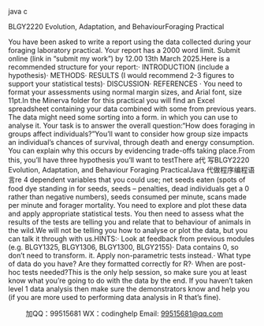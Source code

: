 java c

BLGY2220 Evolution, Adaptation, and BehaviourForaging Practical



You have been asked to write a report using the data collected during your foraging laboratory practical. Your report has a 2000 word limit. Submit online (link in “submit my work”) by 12.00 13th March 2025.Here is a recommended structure for your report:·   INTRODUCTION (include a hypothesis)·   METHODS·   RESULTS (I would recommend 2-3 figures to support your statistical tests)·   DISCUSSION·   REFERENCES ·   You need to format your assessments using normal margin sizes, and Arial font, size 11pt.In the Minerva folder for this practical you will find an Excel spreadsheet containing your data combined with some from previous years. The data might need some sorting into a form. in which you can use to analyse it. Your task is to answer the overall question:“How does foraging in groups affect individuals?”You’ll want to consider how group size impacts an individual’s chances of survival, through death and energy consumption. You can explain why this occurs by evidencing trade-offs taking place.From this, you’ll have three hypothesis you’ll want to testThere a代 写BLGY2220 Evolution, Adaptation, and Behaviour Foraging PracticalJava
代做程序编程语言re 4 dependent variables that you could   use; net seeds eaten (spots of food dye standing in for seeds, seeds – penalties, dead individuals get a 0 rather than negative numbers), seeds consumed per minute, scans made per minute and forager mortality. You need to explore and plot these data and apply appropriate statistical tests. You then need to assess what the results of the tests are telling you and relate that to behaviour of animals in the wild.We will not be telling you how to analyse or plot the data, but you can talk it through with us.HINTS:·   Look at feedback from previous modules (e.g. BLGY1325, BLGY1306, BLGY1300, BLGY2155)·   Data contains 0, so don’t need to transform. it. Apply non-parametric tests instead.·   What type of data do you have? Are they formatted correctly for R?·   When are post-hoc tests needed?This is the only help session, so make sure you at least know what you’re going to do with the data by the end. If you haven’t taken level 1 data analysis then make sure the demonstrators know and help you (if you are more used to performing data analysis in R that’s fine).


         
加QQ：99515681  WX：codinghelp  Email: 99515681@qq.com
